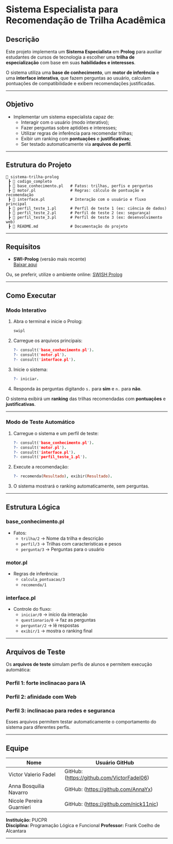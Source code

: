 # Sistema Especialista para Recomendação de Trilha Acadêmica

## Descrição

Este projeto implementa um **Sistema Especialista** em **Prolog** para auxiliar estudantes de cursos de tecnologia a escolher uma **trilha de especialização** com base em suas **habilidades e interesses**.

O sistema utiliza uma **base de conhecimento**, um **motor de inferência** e uma **interface interativa**, que fazem perguntas ao usuário, calculam pontuações de compatibilidade e exibem recomendações justificadas.

---

## Objetivo

- Implementar um sistema especialista capaz de:
  - Interagir com o usuário (modo interativo);
  - Fazer perguntas sobre aptidões e interesses;
  - Utilizar regras de inferência para recomendar trilhas;
  - Exibir um ranking com **pontuações** e **justificativas**;
  - Ser testado automaticamente via **arquivos de perfil**.

---

## Estrutura do Projeto

```
📂 sistema-trilha-prolog
 ┣ 📜 codigo_completo        
 ┣ 📜 base_conhecimento.pl   # Fatos: trilhas, perfis e perguntas
 ┣ 📜 motor.pl               # Regras: cálculo de pontuação e recomendação
 ┣ 📜 interface.pl           # Interação com o usuário e fluxo principal
 ┣ 📜 perfil_teste_1.pl      # Perfil de teste 1 (ex: ciência de dados)
 ┣ 📜 perfil_teste_2.pl      # Perfil de teste 2 (ex: segurança)
 ┣ 📜 perfil_teste_3.pl      # Perfil de teste 3 (ex: desenvolvimento web)
 ┣ 📜 README.md              # Documentação do projeto
```

---

## Requisitos

- **SWI-Prolog** (versão mais recente)  
  [Baixar aqui](https://www.swi-prolog.org/Download.html)

Ou, se preferir, utilize o ambiente online: [SWISH Prolog](https://swish.swi-prolog.org/)

---

## Como Executar

### Modo Interativo

1. Abra o terminal e inicie o Prolog:
   ```bash
   swipl
   ```

2. Carregue os arquivos principais:
   ```prolog
   ?- consult('base_conhecimento.pl').
   ?- consult('motor.pl').
   ?- consult('interface.pl').
   ```

3. Inicie o sistema:
   ```prolog
   ?- iniciar.
   ```

4. Responda às perguntas digitando `s.` para **sim** e `n.` para **não**.

O sistema exibirá um **ranking** das trilhas recomendadas com **pontuações** e **justificativas**.

---

### Modo de Teste Automático

1. Carregue o sistema e um perfil de teste:
   ```prolog
   ?- consult('base_conhecimento.pl').
   ?- consult('motor.pl').
   ?- consult('interface.pl').
   ?- consult('perfil_teste_1.pl').
   ```

2. Execute a recomendação:
   ```prolog
   ?- recomenda(Resultado), exibir(Resultado).
   ```

3. O sistema mostrará o ranking automaticamente, sem perguntas.

---

## Estrutura Lógica

### base_conhecimento.pl
- Fatos:
  - `trilha/2` → Nome da trilha e descrição
  - `perfil/3` → Trilhas com características e pesos
  - `pergunta/3` → Perguntas para o usuário

### motor.pl
- Regras de inferência:
  - `calcula_pontuacao/3`
  - `recomenda/1`

### interface.pl
- Controle do fluxo:
  - `iniciar/0` → início da interação
  - `questionario/0` → faz as perguntas
  - `perguntar/2` → lê respostas
  - `exibir/1` → mostra o ranking final

---

## Arquivos de Teste

Os **arquivos de teste** simulam perfis de alunos e permitem execução automática:

### Perfil 1: forte inclinacao para IA


### Perfil 2: afinidade com Web


### Perfil 3: inclinacao para redes e seguranca


Esses arquivos permitem testar automaticamente o comportamento do sistema para diferentes perfis.

---

## Equipe

| Nome | Usuário GitHub |
|------|----------------|
| Victor Valerio Fadel     | GitHub: (https://github.com/VictorFadel06) |
| Anna Bosquilia Navarro   | GitHub: (https://github.com/AnnaYx) |
| Nicole Pereira Guarnieri | GitHub: (https://github.com/nick11nic) |


**Instituição:** PUCPR  
**Disciplina:** Programação Lógica e Funcional
**Professor:** Frank Coelho de Alcantara

---

